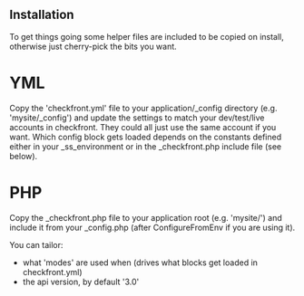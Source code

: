 Installation
------------

To get things going some helper files are included to be copied on install, otherwise just cherry-pick the bits you want.

YML
===

Copy the 'checkfront.yml' file to your application/_config directory (e.g. 'mysite/_config') and
update the settings to match your dev/test/live accounts in checkfront. They could all
just use the same account if you want. Which config block gets loaded depends on the
constants defined either in your _ss_environment or in the _checkfront.php include file (see below).

PHP
===

Copy the _checkfront.php file to your application root (e.g. 'mysite/')
and include it from your _config.php (after ConfigureFromEnv if you are using it).

You can tailor:
 -  what 'modes' are used when (drives what blocks get loaded in checkfront.yml)
 -  the api version, by default '3.0'


